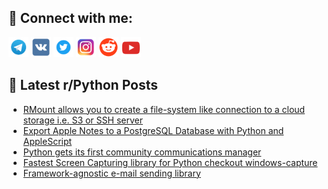 ## 🔎 Connect with me:
[<img src="https://github.com/bullbesh/bullbesh/blob/main/images/Telegram.png" width="32" height="32" />](https://t.me/bullbesh)
[<img src="https://github.com/bullbesh/bullbesh/blob/main/images/VK.png" width="32" height="32" />](https://vk.com/bullbesh)
[<img src="https://github.com/bullbesh/bullbesh/blob/main/images/Twitter.png" width="32" height="32" />](https://twitter.com/bullbesh1)
[<img src="https://github.com/bullbesh/bullbesh/blob/main/images/Instagram.png" width="32" height="32" />](https://www.instagram.com/bullbesh)
[<img src="https://github.com/bullbesh/bullbesh/blob/main/images/Reddit.png" width="32" height="32" />](https://www.reddit.com/user/bullbesh)
[<img src="https://github.com/bullbesh/bullbesh/blob/main/images/YouTube.png" width="32" height="32" />](https://www.youtube.com/channel/UCtfjRs6uzgq5mfm8S06WTcg)

## 📕 Latest r/Python Posts
<!-- BLOG-POST-LIST:START -->
- [RMount allows you to create a file-system like connection to a cloud storage i.e. S3 or SSH server](https://www.reddit.com/r/Python/comments/18a2sn8/rmount_allows_you_to_create_a_filesystem_like/)
- [Export Apple Notes to a PostgreSQL Database with Python and AppleScript](https://www.reddit.com/r/Python/comments/18a2cfh/export_apple_notes_to_a_postgresql_database_with/)
- [Python gets its first community communications manager](https://www.reddit.com/r/Python/comments/189yek3/python_gets_its_first_community_communications/)
- [Fastest Screen Capturing library for Python checkout windows-capture](https://www.reddit.com/r/Python/comments/189xeqy/fastest_screen_capturing_library_for_python/)
- [Framework-agnostic e-mail sending library](https://www.reddit.com/r/Python/comments/189r4z3/frameworkagnostic_email_sending_library/)
<!-- BLOG-POST-LIST:END -->
